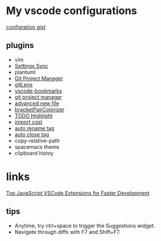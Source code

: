 # My vscode configurations

[configration gist](https://gist.github.com/vimniky/7d7178a8d7fec9ee8ab6f713f92d53e9)

## plugins

- vim
- [Settings Sync](https://marketplace.visualstudio.com/items?itemName=Shan.code-settings-sync)
- plantuml
- [Git Project Manager](https://marketplace.visualstudio.com/items?itemName=felipecaputo.git-project-manager)
- [gitLens]()
- [vscode-bookmarks](https://github.com/alefragnani/vscode-bookmarks)
- [git project manager](https://marketplace.visualstudio.com/items?itemName=felipecaputo.git-project-manager)
- [advanced new file](https://marketplace.visualstudio.com/items?itemName=patbenatar.)
- [bracketPairColorizer](https://marketplace.visualstudio.com/items?itemName=CoenraadS.bracket-pair-colorizer)
- [TODO Highlight](https://marketplace.visualstudio.com/items?itemName=wayou.vscode-todo-highlight)
- [import cost](https://marketplace.visualstudio.com/items?itemName=wix.vscode-import-cost)
- [auto rename tag](https://marketplace.visualstudio.com/items?itemName=formulahendry.auto-rename-tag)
- [auto close tag](https://marketplace.visualstudio.com/items?itemName=formulahendry.auto-close-tag)
- copy-relative-path
- spacemacs theme
- clipboard histoy

# links
[Top JavaScript VSCode Extensions for Faster Development](https://codeburst.io/top-javascript-vscode-extensions-for-faster-development-c687c39596f5)


## tips

- Anytime, try ctrl+space to trigger the Suggestions widget.
- Navigate through diffs with F7 and Shift+F7.
